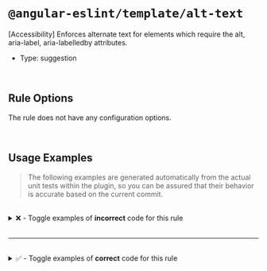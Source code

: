 <!--

  DO NOT EDIT.

  This markdown file was autogenerated using a mixture of the following files as the source of truth for its data:
  - ../../src/rules/alt-text.ts
  - ../../tests/rules/alt-text/cases.ts

  In order to update this file, it is therefore those files which need to be updated, as well as potentially the generator script:
  - ../../../../tools/scripts/generate-rule-docs.ts

-->

<br>

# `@angular-eslint/template/alt-text`

[Accessibility] Enforces alternate text for elements which require the alt, aria-label, aria-labelledby attributes.

- Type: suggestion

<br>

## Rule Options

The rule does not have any configuration options.

<br>

## Usage Examples

> The following examples are generated automatically from the actual unit tests within the plugin, so you can be assured that their behavior is accurate based on the current commit.

<br>

<details>
<summary>❌ - Toggle examples of <strong>incorrect</strong> code for this rule</summary>

<br>

#### Default Config

```json
{
  "rules": {
    "@angular-eslint/template/alt-text": [
      "error"
    ]
  }
}
```

<br>

#### ❌ Invalid Code

```html
<ng-template>
  <div>
    <img src="foo">
    ~~~~~~~~~~~~~~~
  </div>
</ng-template>
```

<br>

---

<br>

#### Default Config

```json
{
  "rules": {
    "@angular-eslint/template/alt-text": [
      "error"
    ]
  }
}
```

<br>

#### ❌ Invalid Code

```html
<object></object>
~~~~~~~~~~~~~~~~~
```

<br>

---

<br>

#### Default Config

```json
{
  "rules": {
    "@angular-eslint/template/alt-text": [
      "error"
    ]
  }
}
```

<br>

#### ❌ Invalid Code

```html
<OBJECT></OBJECT>
~~~~~~~~~~~~~~~~~
```

<br>

---

<br>

#### Default Config

```json
{
  "rules": {
    "@angular-eslint/template/alt-text": [
      "error"
    ]
  }
}
```

<br>

#### ❌ Invalid Code

```html
<area />
~~~~~~~~
```

<br>

---

<br>

#### Default Config

```json
{
  "rules": {
    "@angular-eslint/template/alt-text": [
      "error"
    ]
  }
}
```

<br>

#### ❌ Invalid Code

```html
<input type="image">
~~~~~~~~~~~~~~~~~~~~
```

<br>

---

<br>

#### Default Config

```json
{
  "rules": {
    "@angular-eslint/template/alt-text": [
      "error"
    ]
  }
}
```

<br>

#### ❌ Invalid Code

```html
<input [type]="'image'">
~~~~~~~~~~~~~~~~~~~~~~~~
```

</details>

<br>

---

<br>

<details>
<summary>✅ - Toggle examples of <strong>correct</strong> code for this rule</summary>

<br>

#### Default Config

```json
{
  "rules": {
    "@angular-eslint/template/alt-text": [
      "error"
    ]
  }
}
```

<br>

#### ✅ Valid Code

```html
<img src="foo" alt="Foo eating a sandwich.">
```

<br>

---

<br>

#### Default Config

```json
{
  "rules": {
    "@angular-eslint/template/alt-text": [
      "error"
    ]
  }
}
```

<br>

#### ✅ Valid Code

```html
<IMG src="foo" alt="Foo eating a sandwich.">
```

<br>

---

<br>

#### Default Config

```json
{
  "rules": {
    "@angular-eslint/template/alt-text": [
      "error"
    ]
  }
}
```

<br>

#### ✅ Valid Code

```html
<img src="foo" [attr.alt]="altText">
```

<br>

---

<br>

#### Default Config

```json
{
  "rules": {
    "@angular-eslint/template/alt-text": [
      "error"
    ]
  }
}
```

<br>

#### ✅ Valid Code

```html
<img src="foo" [attr.alt]="'Alt Text'">
```

<br>

---

<br>

#### Default Config

```json
{
  "rules": {
    "@angular-eslint/template/alt-text": [
      "error"
    ]
  }
}
```

<br>

#### ✅ Valid Code

```html
<img src="foo" alt="">
```

<br>

---

<br>

#### Default Config

```json
{
  "rules": {
    "@angular-eslint/template/alt-text": [
      "error"
    ]
  }
}
```

<br>

#### ✅ Valid Code

```html
<object aria-label="foo">
```

<br>

---

<br>

#### Default Config

```json
{
  "rules": {
    "@angular-eslint/template/alt-text": [
      "error"
    ]
  }
}
```

<br>

#### ✅ Valid Code

```html
<OBJECT aria-label="foo">
```

<br>

---

<br>

#### Default Config

```json
{
  "rules": {
    "@angular-eslint/template/alt-text": [
      "error"
    ]
  }
}
```

<br>

#### ✅ Valid Code

```html
<object aria-labelledby="id1">
```

<br>

---

<br>

#### Default Config

```json
{
  "rules": {
    "@angular-eslint/template/alt-text": [
      "error"
    ]
  }
}
```

<br>

#### ✅ Valid Code

```html
<object>Meaningful description</object>
```

<br>

---

<br>

#### Default Config

```json
{
  "rules": {
    "@angular-eslint/template/alt-text": [
      "error"
    ]
  }
}
```

<br>

#### ✅ Valid Code

```html
<object title="An object">
```

<br>

---

<br>

#### Default Config

```json
{
  "rules": {
    "@angular-eslint/template/alt-text": [
      "error"
    ]
  }
}
```

<br>

#### ✅ Valid Code

```html
<object aria-label="foo" id="bar"></object>
```

<br>

---

<br>

#### Default Config

```json
{
  "rules": {
    "@angular-eslint/template/alt-text": [
      "error"
    ]
  }
}
```

<br>

#### ✅ Valid Code

```html
<area aria-label="foo" />
```

<br>

---

<br>

#### Default Config

```json
{
  "rules": {
    "@angular-eslint/template/alt-text": [
      "error"
    ]
  }
}
```

<br>

#### ✅ Valid Code

```html
<AREA aria-label="foo" />
```

<br>

---

<br>

#### Default Config

```json
{
  "rules": {
    "@angular-eslint/template/alt-text": [
      "error"
    ]
  }
}
```

<br>

#### ✅ Valid Code

```html
<area aria-labelledby="id1" />
```

<br>

---

<br>

#### Default Config

```json
{
  "rules": {
    "@angular-eslint/template/alt-text": [
      "error"
    ]
  }
}
```

<br>

#### ✅ Valid Code

```html
<area alt="This is descriptive!" />
```

<br>

---

<br>

#### Default Config

```json
{
  "rules": {
    "@angular-eslint/template/alt-text": [
      "error"
    ]
  }
}
```

<br>

#### ✅ Valid Code

```html
<area alt="desc" href="path">
```

<br>

---

<br>

#### Default Config

```json
{
  "rules": {
    "@angular-eslint/template/alt-text": [
      "error"
    ]
  }
}
```

<br>

#### ✅ Valid Code

```html
<input type="text">
```

<br>

---

<br>

#### Default Config

```json
{
  "rules": {
    "@angular-eslint/template/alt-text": [
      "error"
    ]
  }
}
```

<br>

#### ✅ Valid Code

```html
<input type="image" alt="This is descriptive!">
```

<br>

---

<br>

#### Default Config

```json
{
  "rules": {
    "@angular-eslint/template/alt-text": [
      "error"
    ]
  }
}
```

<br>

#### ✅ Valid Code

```html
<INPUT type="image" alt="This is descriptive!">
```

<br>

---

<br>

#### Default Config

```json
{
  "rules": {
    "@angular-eslint/template/alt-text": [
      "error"
    ]
  }
}
```

<br>

#### ✅ Valid Code

```html
<input type="image" aria-label="foo">
```

<br>

---

<br>

#### Default Config

```json
{
  "rules": {
    "@angular-eslint/template/alt-text": [
      "error"
    ]
  }
}
```

<br>

#### ✅ Valid Code

```html
<input type="image" aria-labelledby="id1">
```

<br>

---

<br>

#### Default Config

```json
{
  "rules": {
    "@angular-eslint/template/alt-text": [
      "error"
    ]
  }
}
```

<br>

#### ✅ Valid Code

```html
<object [title]="title" [other]="val"></object>
```

<br>

---

<br>

#### Default Config

```json
{
  "rules": {
    "@angular-eslint/template/alt-text": [
      "error"
    ]
  }
}
```

<br>

#### ✅ Valid Code

```html
<object [attr.aria-label]="desc" [custom]="x"></object>
```

<br>

---

<br>

#### Default Config

```json
{
  "rules": {
    "@angular-eslint/template/alt-text": [
      "error"
    ]
  }
}
```

<br>

#### ✅ Valid Code

```html
<area [alt]="altText" [id]="itemId">
```

<br>

---

<br>

#### Default Config

```json
{
  "rules": {
    "@angular-eslint/template/alt-text": [
      "error"
    ]
  }
}
```

<br>

#### ✅ Valid Code

```html
<area [attr.aria-label]="label" [prop]="p">
```

</details>

<br>
